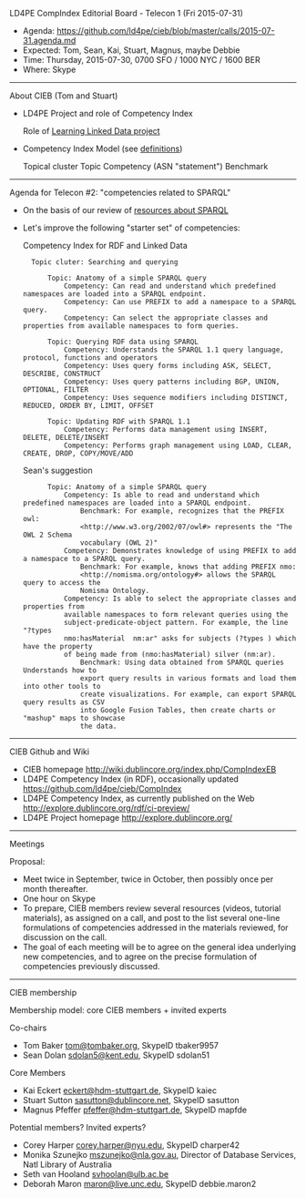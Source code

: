LD4PE CompIndex Editorial Board - Telecon 1 (Fri 2015-07-31)

* Agenda:   https://github.com/ld4pe/cieb/blob/master/calls/2015-07-31.agenda.md
* Expected: Tom, Sean, Kai, Stuart, Magnus, maybe Debbie
* Time:     Thursday, 2015-07-30, 0700 SFO / 1000 NYC / 1600 BER
* Where:    Skype

----------------------------------------------------------------------
About CIEB (Tom and Stuart)

*  LD4PE Project and role of Competency Index

    Role of [Learning Linked Data project](http://lld.ischool.uw.edu/learning/)

*  Competency Index Model (see [definitions](https://github.com/ld4pe/cieb/blob/master/calls/2015-07-30.definitions.txt))

    Topical cluster
    Topic 
    Competency (ASN "statement")
    Benchmark

----------------------------------------------------------------------
Agenda for Telecon #2: "competencies related to SPARQL"

* On the basis of our review of [resources about SPARQL](https://github.com/ld4pe/cieb/blob/master/calls/2015-07-30.review_list_SPARQL.md)

* Let's improve the following "starter set" of competencies:

    Competency Index for RDF and Linked Data

        Topic cluter: Searching and querying

            Topic: Anatomy of a simple SPARQL query    
                Competency: Can read and understand which predefined namespaces are loaded into a SPARQL endpoint.
                Competency: Can use PREFIX to add a namespace to a SPARQL query.
                Competency: Can select the appropriate classes and properties from available namespaces to form queries.

            Topic: Querying RDF data using SPARQL 
                Competency: Understands the SPARQL 1.1 query language, protocol, functions and operators
                Competency: Uses query forms including ASK, SELECT, DESCRIBE, CONSTRUCT
                Competency: Uses query patterns including BGP, UNION, OPTIONAL, FILTER
                Competency: Uses sequence modifiers including DISTINCT, REDUCED, ORDER BY, LIMIT, OFFSET

            Topic: Updating RDF with SPARQL 1.1    
                Competency: Performs data management using INSERT, DELETE, DELETE/INSERT
                Competency: Performs graph management using LOAD, CLEAR, CREATE, DROP, COPY/MOVE/ADD

    Sean's suggestion

            Topic: Anatomy of a simple SPARQL query    
                Competency: Is able to read and understand which predefined namespaces are loaded into a SPARQL endpoint.
                    Benchmark: For example, recognizes that the PREFIX owl:
                    <http://www.w3.org/2002/07/owl#> represents the "The OWL 2 Schema
                    vocabulary (OWL 2)"
                Competency: Demonstrates knowledge of using PREFIX to add a namespace to a SPARQL query.    
                    Benchmark: For example, knows that adding PREFIX nmo:
                    <http://nomisma.org/ontology#> allows the SPARQL query to access the
                    Nomisma Ontology.
                Competency: Is able to select the appropriate classes and properties from
                available namespaces to form relevant queries using the
                subject-predicate-object pattern. For example, the line "?types
                nmo:hasMaterial  nm:ar" asks for subjects (?types ) which have the property
                of being made from (nmo:hasMaterial) silver (nm:ar).
                    Benchmark: Using data obtained from SPARQL queries Understands how to
                    export query results in various formats and load them into other tools to
                    create visualizations. For example, can export SPARQL query results as CSV
                    into Google Fusion Tables, then create charts or "mashup" maps to showcase
                    the data.

----------------------------------------------------------------------
CIEB Github and Wiki

-  CIEB homepage
   http://wiki.dublincore.org/index.php/CompIndexEB
-  LD4PE Competency Index (in RDF), occasionally updated
   https://github.com/ld4pe/cieb/CompIndex
-  LD4PE Competency Index, as currently published on the Web
   http://explore.dublincore.org/rdf/ci-preview/
-  LD4PE Project homepage
   http://explore.dublincore.org/

----------------------------------------------------------------------
Meetings

Proposal: 
* Meet twice in September, twice in October, then possibly once 
  per month thereafter.
* One hour on Skype
* To prepare, CIEB members review several resources (videos, tutorial 
  materials), as assigned on a call, and post to the list several one-line 
  formulations of competencies addressed in the materials reviewed, for
  discussion on the call.
* The goal of each meeting will be to agree on the general idea underlying 
  new competencies, and to agree on the precise formulation of competencies
  previously discussed.

----------------------------------------------------------------------
CIEB membership

Membership model: core CIEB members + invited experts

Co-chairs
* Tom Baker <tom@tombaker.org>, SkypeID tbaker9957
* Sean Dolan <sdolan5@kent.edu>, SkypeID sdolan51

Core Members
* Kai Eckert <eckert@hdm-stuttgart.de>, SkypeID kaiec
* Stuart Sutton <sasutton@dublincore.net>, SkypeID sasutton
* Magnus Pfeffer <pfeffer@hdm-stuttgart.de>, SkypeID mapfde

Potential members?  Invited experts?
* Corey Harper <corey.harper@nyu.edu>, SkypeID charper42
* Monika Szunejko <mszunejko@nla.gov.au>, Director of Database Services, Natl Library of Australia 
* Seth van Hooland <svhoolan@ulb.ac.be>
* Deborah Maron <maron@live.unc.edu>, SkypeID debbie.maron2
